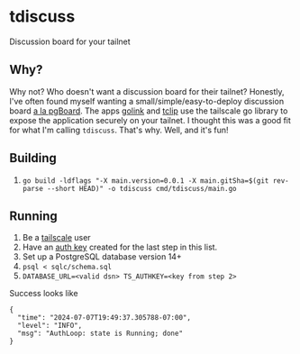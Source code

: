 # tdiscuss
Discussion board for your tailnet

## Why?

Why not? Who doesn't want a discussion board for their tailnet? Honestly, I've often found myself wanting a small/simple/easy-to-deploy discussion board [a la pgBoard](https://github.com/pgBoard/pgBoard). The apps [golink](https://github.com/tailscale/golink) and [tclip](https://github.com/tailscale-dev/tclip) use the tailscale go library to expose the application securely on your tailnet. I thought this was a good fit for what I'm calling `tdiscuss`. That's why. Well, and it's fun!

## Building

1. `go build -ldflags "-X main.version=0.0.1 -X main.gitSha=$(git rev-parse --short HEAD)" -o tdiscuss cmd/tdiscuss/main.go`

## Running

1. Be a [tailscale](https://tailscale.com) user
1. Have an [auth key](https://login.tailscale.com/admin/settings/keys) created for the last step in this list.
1. Set up a PostgreSQL database version 14+
1. `psql < sqlc/schema.sql`
2. `DATABASE_URL=<valid dsn> TS_AUTHKEY=<key from step 2>`

Success looks like
```
{
  "time": "2024-07-07T19:49:37.305788-07:00",
  "level": "INFO",
  "msg": "AuthLoop: state is Running; done"
}
```
